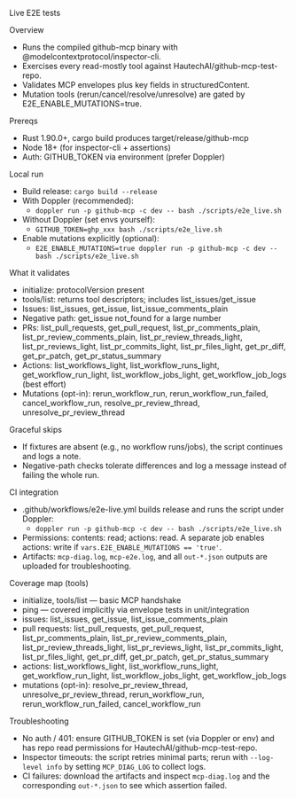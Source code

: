 Live E2E tests

Overview
- Runs the compiled github-mcp binary with @modelcontextprotocol/inspector-cli.
- Exercises every read-mostly tool against HautechAI/github-mcp-test-repo.
- Validates MCP envelopes plus key fields in structuredContent.
- Mutation tools (rerun/cancel/resolve/unresolve) are gated by E2E_ENABLE_MUTATIONS=true.

Prereqs
- Rust 1.90.0+, cargo build produces target/release/github-mcp
- Node 18+ (for inspector-cli + assertions)
- Auth: GITHUB_TOKEN via environment (prefer Doppler)

Local run
- Build release: `cargo build --release`
- With Doppler (recommended):
  - `doppler run -p github-mcp -c dev -- bash ./scripts/e2e_live.sh`
- Without Doppler (set envs yourself):
  - `GITHUB_TOKEN=ghp_xxx bash ./scripts/e2e_live.sh`
- Enable mutations explicitly (optional):
  - `E2E_ENABLE_MUTATIONS=true doppler run -p github-mcp -c dev -- bash ./scripts/e2e_live.sh`

What it validates
- initialize: protocolVersion present
- tools/list: returns tool descriptors; includes list_issues/get_issue
- Issues: list_issues, get_issue, list_issue_comments_plain
- Negative path: get_issue not_found for a large number
- PRs: list_pull_requests, get_pull_request, list_pr_comments_plain, list_pr_review_comments_plain, list_pr_review_threads_light, list_pr_reviews_light, list_pr_commits_light, list_pr_files_light, get_pr_diff, get_pr_patch, get_pr_status_summary
- Actions: list_workflows_light, list_workflow_runs_light, get_workflow_run_light, list_workflow_jobs_light, get_workflow_job_logs (best effort)
- Mutations (opt-in): rerun_workflow_run, rerun_workflow_run_failed, cancel_workflow_run, resolve_pr_review_thread, unresolve_pr_review_thread

Graceful skips
- If fixtures are absent (e.g., no workflow runs/jobs), the script continues and logs a note.
- Negative-path checks tolerate differences and log a message instead of failing the whole run.

CI integration
- .github/workflows/e2e-live.yml builds release and runs the script under Doppler:
  - `doppler run -p github-mcp -c dev -- bash ./scripts/e2e_live.sh`
- Permissions: contents: read; actions: read. A separate job enables actions: write if `vars.E2E_ENABLE_MUTATIONS == 'true'`.
- Artifacts: `mcp-diag.log`, `mcp-e2e.log`, and all `out-*.json` outputs are uploaded for troubleshooting.

Coverage map (tools)
- initialize, tools/list — basic MCP handshake
- ping — covered implicitly via envelope tests in unit/integration
- issues: list_issues, get_issue, list_issue_comments_plain
- pull requests: list_pull_requests, get_pull_request, list_pr_comments_plain, list_pr_review_comments_plain, list_pr_review_threads_light, list_pr_reviews_light, list_pr_commits_light, list_pr_files_light, get_pr_diff, get_pr_patch, get_pr_status_summary
- actions: list_workflows_light, list_workflow_runs_light, get_workflow_run_light, list_workflow_jobs_light, get_workflow_job_logs
- mutations (opt-in): resolve_pr_review_thread, unresolve_pr_review_thread, rerun_workflow_run, rerun_workflow_run_failed, cancel_workflow_run

Troubleshooting
- No auth / 401: ensure GITHUB_TOKEN is set (via Doppler or env) and has repo read permissions for HautechAI/github-mcp-test-repo.
- Inspector timeouts: the script retries minimal parts; rerun with `--log-level info` by setting `MCP_DIAG_LOG` to collect logs.
- CI failures: download the artifacts and inspect `mcp-diag.log` and the corresponding `out-*.json` to see which assertion failed.


